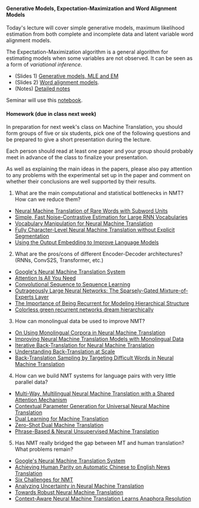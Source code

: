 #### Generative Models, Expectation-Maximization and Word Alignment Models

Today's lecture will cover simple generative models, maximum likelihood estimation from both complete and incomplete data and latent variable word alignment models.

The Expectation-Maximization algorithm is a general algorithm for estimating models when some variables are not observed. It can be seen as a form of _variational inference_.

* (Slides 1) [Generative models, MLE and EM](generative_models_and_em.pdf) 
* (Slides 2) [Word alignment models](word_alignment.pdf).
* (Notes) [Detailed notes](word_alignment_notes.pdf)

Seminar will use this [notebook](mle_em_seminar.ipynb).

#### Homework (due in class next week)


In preparation for next week's class on Machine Translation, you should form groups of five or six students, pick one of the following questions and be prepared to give a short presentation during the lecture. 

Each person should read at least one paper and your group should probably meet in advance of the class to finalize your presentation. 

As well as explaining the main ideas in the papers, please also pay attention to any problems with the experimental set up in the paper and comment on whether their conclusions are well supported by their results.


1. What are the main computational and statistical bottlenecks in NMT? How can we reduce them?
  * [Neural Machine Translation of Rare Words with Subword Units](https://arxiv.org/pdf/1508.07909.pdf)
  * [Simple, Fast Noise-Contrastive Estimation for Large RNN Vocabularies](http://www.aclweb.org/anthology/N16-1145.pdf)
  * [Vocabulary Manipulation for Neural Machine Translation](http://www.aclweb.org/anthology/P16-2021)
  * [Fully Character-Level Neural Machine Translation without Explicit Segmentation](http://aclweb.org/anthology/Q17-1026)
  * [Using the Output Embedding to Improve Language Models](http://www.aclweb.org/anthology/E17-2025)

2. What are the pros/cons of different Encoder-Decoder architectures? (RNNs, ConvS2S, Transformer, etc.)
  * [Google's Neural Machine Translation System](https://arxiv.org/pdf/1609.08144.pdf)
  * [Attention Is All You Need](https://arxiv.org/abs/1706.03762)
  * [Convolutional Sequence to Sequence Learning](https://arxiv.org/pdf/1705.03122.pdf)
  * [Outrageously Large Neural Networks: The Sparsely-Gated Mixture-of-Experts Layer](https://arxiv.org/pdf/1701.06538.pdf)
  * [The Importance of Being Recurrent for Modeling Hierarchical Structure](https://arxiv.org/pdf/1803.03585.pdf)
  * [Colorless green recurrent networks dream hierarchically](https://arxiv.org/pdf/1803.11138.pdf)

3. How can monolingual data be used to improve NMT?
  * [On Using Monolingual Corpora in Neural Machine Translation](https://arxiv.org/pdf/1503.03535.pdf)
  * [Improving Neural Machine Translation Models with Monolingual Data](https://arxiv.org/abs/1511.06709)
  * [Iterative Back-Translation for Neural Machine Translation](http://www.aclweb.org/anthology/W18-2703)
  * [Understanding Back-Translation at Scale](https://arxiv.org/pdf/1808.09381.pdf)
  * [Back-Translation Sampling by Targeting Difficult Words in Neural Machine Translation](https://arxiv.org/pdf/1808.09006.pdf)

4. How can we build NMT systems for language pairs with very little parallel data?
  * [Multi-Way, Multilingual Neural Machine Translation with a Shared Attention Mechanism](http://www.aclweb.org/anthology/N16-1101)
  * [Contextual Parameter Generation for Universal Neural Machine Translation](https://arxiv.org/abs/1808.08493)
  * [Dual Learning for Machine Translation](https://arxiv.org/pdf/1611.00179.pdf)
  * [Zero-Shot Dual Machine Translation](https://arxiv.org/abs/1805.10338)
  * [Phrase-Based & Neural Unsupervised Machine Translation](https://arxiv.org/pdf/1804.07755.pdf)

5. Has NMT really bridged the gap between MT and human translation? What problems remain?
  * [Google's Neural Machine Translation System](https://arxiv.org/pdf/1609.08144.pdf)
  * [Achieving Human Parity on Automatic Chinese to English News Translation](https://www.microsoft.com/en-us/research/uploads/prod/2018/03/final-achieving-human.pdf)
  * [Six Challenges for NMT](http://www.aclweb.org/anthology/W17-3204)
  * [Analyzing Uncertainty in Neural Machine Translation](https://arxiv.org/pdf/1803.00047.pdf)
  * [Towards Robust Neural Machine Translation](https://arxiv.org/pdf/1805.06130.pdf)
  * [Context-Aware Neural Machine Translation Learns Anaphora Resolution](http://www.aclweb.org/anthology/P18-1117)

